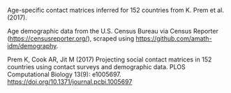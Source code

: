 Age-specific contact matrices inferred for 152 countries from K. Prem et al. (2017).

Age demographic data from the U.S. Census Bureau via Census Reporter (https://censusreporter.org/), scraped using https://github.com/amath-idm/demography. 

Prem K, Cook AR, Jit M (2017) Projecting social contact matrices in 152 countries using contact surveys and demographic data. PLOS Computational Biology 13(9): e1005697. https://doi.org/10.1371/journal.pcbi.1005697
